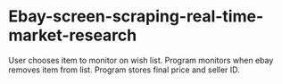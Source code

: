 # Ebay-screen-scraping-real-time-market-research
User chooses item to monitor on wish list. Program monitors when ebay removes item from list. Program stores final price and seller ID.
